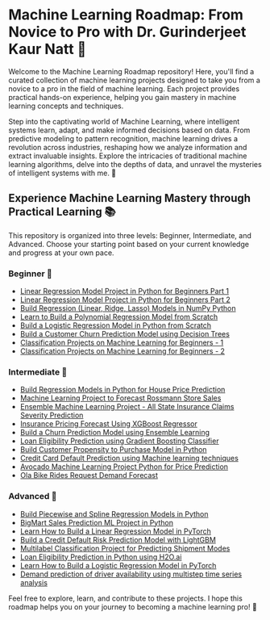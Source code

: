 # Machine Learning Roadmap: From Novice to Pro with Dr. Gurinderjeet Kaur Natt 🚀

Welcome to the Machine Learning Roadmap repository! Here, you'll find a curated collection of machine learning projects designed to take you from a novice to a pro in the field of machine learning. Each project provides practical hands-on experience, helping you gain mastery in machine learning concepts and techniques.

Step into the captivating world of Machine Learning, where intelligent systems learn, adapt, and make informed decisions based on data. From predictive modeling to pattern recognition, machine learning drives a revolution across industries, reshaping how we analyze information and extract invaluable insights. Explore the intricacies of traditional machine learning algorithms, delve into the depths of data, and unravel the mysteries of intelligent systems with me. 🤖

## Experience Machine Learning Mastery through Practical Learning 📚

This repository is organized into three levels: Beginner, Intermediate, and Advanced. Choose your starting point based on your current knowledge and progress at your own pace.

### Beginner 🌱

- [Linear Regression Model Project in Python for Beginners Part 1](/beginner/linear-regression-part1)
- [Linear Regression Model Project in Python for Beginners Part 2](/beginner/linear-regression-part2)
- [Build Regression (Linear, Ridge, Lasso) Models in NumPy Python](/beginner/regression-models-numpy)
- [Learn to Build a Polynomial Regression Model from Scratch](/beginner/polynomial-regression-scratch)
- [Build a Logistic Regression Model in Python from Scratch](/beginner/logistic-regression-scratch)
- [Build a Customer Churn Prediction Model using Decision Trees](/beginner/churn-prediction-decision-trees)
- [Classification Projects on Machine Learning for Beginners - 1](/beginner/classification-projects-1)
- [Classification Projects on Machine Learning for Beginners - 2](/beginner/classification-projects-2)

### Intermediate 🚧

- [Build Regression Models in Python for House Price Prediction](/intermediate/house-price-prediction)
- [Machine Learning Project to Forecast Rossmann Store Sales](/intermediate/rossmann-store-sales)
- [Ensemble Machine Learning Project - All State Insurance Claims Severity Prediction](/intermediate/all-state-insurance-claims)
- [Insurance Pricing Forecast Using XGBoost Regressor](/intermediate/insurance-pricing-xgboost)
- [Build a Churn Prediction Model using Ensemble Learning](/intermediate/churn-prediction-ensemble)
- [Loan Eligibility Prediction using Gradient Boosting Classifier](/intermediate/loan-eligibility-gradient-boosting)
- [Build Customer Propensity to Purchase Model in Python](/intermediate/customer-propensity-purchase)
- [Credit Card Default Prediction using Machine learning techniques](/intermediate/credit-card-default-prediction)
- [Avocado Machine Learning Project Python for Price Prediction](/intermediate/avocado-price-prediction)
- [Ola Bike Rides Request Demand Forecast](/intermediate/ola-bike-demand-forecast)

### Advanced 🚀

- [Build Piecewise and Spline Regression Models in Python](/advanced/piecewise-spline-regression)
- [BigMart Sales Prediction ML Project in Python](/advanced/bigmart-sales-prediction)
- [Learn How to Build a Linear Regression Model in PyTorch](/advanced/pytorch-linear-regression)
- [Build a Credit Default Risk Prediction Model with LightGBM](/advanced/lightgbm-credit-default)
- [Multilabel Classification Project for Predicting Shipment Modes](/advanced/multilabel-shipment-modes)
- [Loan Eligibility Prediction in Python using H2O.ai](/advanced/h2o-loan-eligibility)
- [Learn How to Build a Logistic Regression Model in PyTorch](/advanced/pytorch-logistic-regression)
- [Demand prediction of driver availability using multistep time series analysis](/advanced/driver-demand-prediction)

Feel free to explore, learn, and contribute to these projects. I hope this roadmap helps you on your journey to becoming a machine learning pro! 🌟
